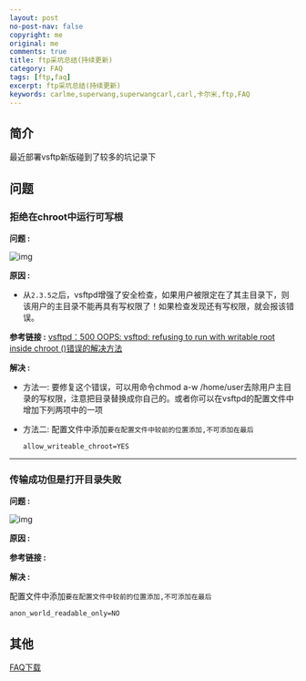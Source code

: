 ```yaml
---
layout: post
no-post-nav: false 
copyright: me
original: me
comments: true
title: ftp采坑总结(持续更新)
category: FAQ
tags: [ftp,faq]
excerpt: ftp采坑总结(持续更新)
keywords: carlme,superwang,superwangcarl,carl,卡尔米,ftp,FAQ
---
```


## 简介

最近部署vsftp新版碰到了较多的坑记录下

## 问题

### 拒绝在chroot中运行可写根

**问题 :** 

![img]({{site.cdn}}assets/images/blog/2019/20191015170925.jpg)

**原因 :** 

- 从`2.3.5之`后，vsftpd增强了安全检查，如果用户被限定在了其主目录下，则该用户的主目录不能再具有写权限了！如果检查发现还有写权限，就会报该错误。

**参考链接 :** [vsftpd：500 OOPS: vsftpd: refusing to run with writable root inside chroot ()错误的解决方法](https://blog.csdn.net/bluishglc/article/details/42399439)

**解决 :** 

- 方法一: 要修复这个错误，可以用命令chmod a-w /home/user去除用户主目录的写权限，注意把目录替换成你自己的。或者你可以在vsftpd的配置文件中增加下列两项中的一项

- 方法二: 配置文件中添加`要在配置文件中较前的位置添加,不可添加在最后`

  ```
  allow_writeable_chroot=YES
  ```

***

### 传输成功但是打开目录失败 

**问题 :** 

![img]({{site.cdn}}assets/images/blog/2019/20191015171208.jpg)

**原因 :** 

**参考链接 :** 

**解决 :** 

配置文件中添加`要在配置文件中较前的位置添加,不可添加在最后`

```
anon_world_readable_only=NO
```
## 其他

[FAQ下载]({{site.cdn}}download/CentOS6vsftp详解.pdf)